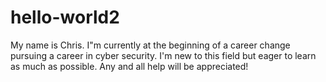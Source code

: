 # hello-world2
My name is Chris. I"m currently at the beginning of a career change pursuing a career in cyber security. I'm new to this field but eager to learn as much as possible. Any and all help will be appreciated!

